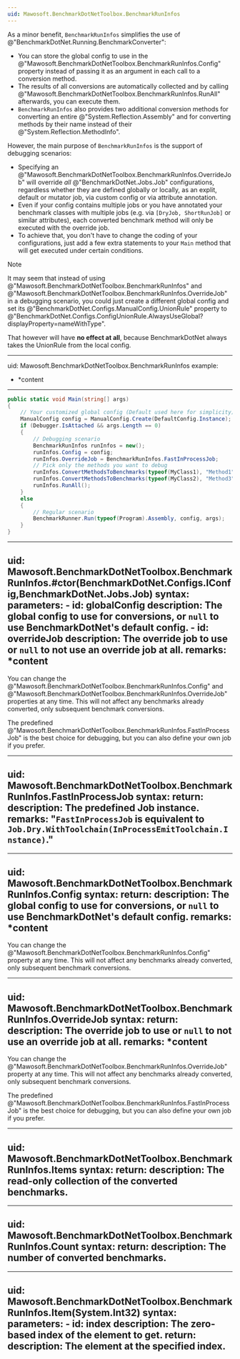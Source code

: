 ```yaml
---
uid: Mawosoft.BenchmarkDotNetToolbox.BenchmarkRunInfos
---
```

As a minor benefit, `BenchmarkRunInfos` simplifies the use of @"BenchmarkDotNet.Running.BenchmarkConverter":
- You can store the global config to use in the @"Mawosoft.BenchmarkDotNetToolbox.BenchmarkRunInfos.Config"
property instead of passing it as an argument in each call to a conversion method.
- The results of all conversions are automatically collected and by calling @"Mawosoft.BenchmarkDotNetToolbox.BenchmarkRunInfos.RunAll"
afterwards, you can execute them.
- `BenchmarkRunInfos` also provides two additional conversion methods for converting an entire @"System.Reflection.Assembly"
and for converting methods by their name instead of their @"System.Reflection.MethodInfo".

However, the main purpose of `BenchmarkRunInfos` is the support of debugging scenarios:
- Specifying an @"Mawosoft.BenchmarkDotNetToolbox.BenchmarkRunInfos.OverrideJob" will override *all*
@"BenchmarkDotNet.Jobs.Job" configurations, regardless whether they are defined globally or locally,
as an explit, default or mutator job, via custom config or via attribute annotation.
- Even if your config contains multiple jobs or you have annotated your benchmark classes with multiple jobs
(e.g. via `[DryJob, ShortRunJob]` or similar attributes), each converted benchmark method will only be
executed with the override job.
- To achieve that, you don't have to change the coding of your configurations, just add a few extra statements
to your `Main` method that will get executed under certain conditions.

> [!NOTE]
> It may seem that instead of using @"Mawosoft.BenchmarkDotNetToolbox.BenchmarkRunInfos" and
> @"Mawosoft.BenchmarkDotNetToolbox.BenchmarkRunInfos.OverrideJob" in a debugging scenario,
> you could just create a different global config and set its @"BenchmarkDotNet.Configs.ManualConfig.UnionRule"
> property to @"BenchmarkDotNet.Configs.ConfigUnionRule.AlwaysUseGlobal?displayProperty=nameWithType".
>
> That however will have **no effect at all**, because BenchmarkDotNet always takes the UnionRule from the local config.

---
uid: Mawosoft.BenchmarkDotNetToolbox.BenchmarkRunInfos
example:
- *content
---

```csharp
public static void Main(string[] args)
{
    // Your customized global config (Default used here for simplicity)
    ManualConfig config = ManualConfig.Create(DefaultConfig.Instance);
    if (Debugger.IsAttached && args.Length == 0)
    {
        // Debugging scenario
        BenchmarkRunInfos runInfos = new();
        runInfos.Config = config;
        runInfos.OverrideJob = BenchmarkRunInfos.FastInProcessJob;
        // Pick only the methods you want to debug
        runInfos.ConvertMethodsToBenchmarks(typeof(MyClass1), "Method1", "Method2");
        runInfos.ConvertMethodsToBenchmarks(typeof(MyClass2), "Method3");
        runInfos.RunAll();
    }
    else
    {
        // Regular scenario
        BenchmarkRunner.Run(typeof(Program).Assembly, config, args);
    }
}
```

---
uid: Mawosoft.BenchmarkDotNetToolbox.BenchmarkRunInfos.#ctor(BenchmarkDotNet.Configs.IConfig,BenchmarkDotNet.Jobs.Job)
syntax:
    parameters:
    - id: globalConfig
      description: The global config to use for conversions, or `null` to use BenchmarkDotNet\'s default config.
    - id: overrideJob
      description: The override job to use or `null` to not use an override job at all.
remarks: *content
---
You can change the @"Mawosoft.BenchmarkDotNetToolbox.BenchmarkRunInfos.Config" and @"Mawosoft.BenchmarkDotNetToolbox.BenchmarkRunInfos.OverrideJob"
properties at any time. This will not affect any benchmarks already converted, only subsequent benchmark conversions.

The predefined @"Mawosoft.BenchmarkDotNetToolbox.BenchmarkRunInfos.FastInProcessJob" is the best choice for debugging,
but you can also define your own job if you prefer.

---
uid: Mawosoft.BenchmarkDotNetToolbox.BenchmarkRunInfos.FastInProcessJob
syntax:
    return:
        description: The predefined Job instance.
remarks: "`FastInProcessJob` is equivalent to `Job.Dry.WithToolchain(InProcessEmitToolchain.Instance)`."
---

---
uid: Mawosoft.BenchmarkDotNetToolbox.BenchmarkRunInfos.Config
syntax:
    return:
        description: The global config to use for conversions, or `null` to use BenchmarkDotNet\'s default config.
remarks: *content
---
You can change the @"Mawosoft.BenchmarkDotNetToolbox.BenchmarkRunInfos.Config"
property at any time. This will not affect any benchmarks already converted, only subsequent benchmark conversions.

---
uid: Mawosoft.BenchmarkDotNetToolbox.BenchmarkRunInfos.OverrideJob
syntax:
    return:
        description: The override job to use or `null` to not use an override job at all.
remarks: *content
---
You can change the @"Mawosoft.BenchmarkDotNetToolbox.BenchmarkRunInfos.OverrideJob"
property at any time. This will not affect any benchmarks already converted, only subsequent benchmark conversions.

The predefined @"Mawosoft.BenchmarkDotNetToolbox.BenchmarkRunInfos.FastInProcessJob" is the best choice for debugging,
but you can also define your own job if you prefer.

---
uid: Mawosoft.BenchmarkDotNetToolbox.BenchmarkRunInfos.Items
syntax:
    return:
        description: The read-only collection of the converted benchmarks.
---

---
uid: Mawosoft.BenchmarkDotNetToolbox.BenchmarkRunInfos.Count
syntax:
    return:
        description: The number of converted benchmarks.
---

---
uid: Mawosoft.BenchmarkDotNetToolbox.BenchmarkRunInfos.Item(System.Int32)
syntax:
    parameters:
    - id: index
      description: The zero-based index of the element to get.
    return:
      description: The element at the specified index.
---
